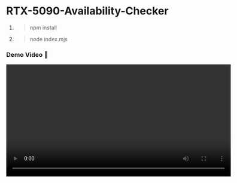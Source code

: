 # RTX-5090-Availability-Checker

1. >npm install
2. >node index.mjs

### Demo Video 🎥
<video src="video.mp4" controls width="600"></video>
